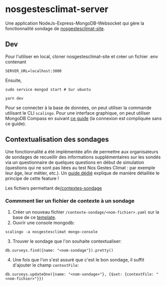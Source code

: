 # nosgestesclimat-server

Une application NodeJs-Express-MongoDB-Websocket qui gère la fonctionnalité
sondage de
[nosgestesclimat-site](https://github.com/datagir/nosgestesclimat-site).

## Dev

Pour l'utiliser en local, cloner nosgestesclimat-site et créer un fichier .env contenant

```
SERVER_URL=localhost:3000
```

Ensuite,

```
sudo service mongod start # Sur ubuntu

yarn dev
```

Pour se connecter à la base de données, on peut utiliser la commande utilisant
le CLI `scalingo`. 
Pour une interface graphique, on peut utiliser MongoDB Compass en suivant [ce
guide](https://doc.scalingo.com/databases/mongodb/compass#connection-via-the-db-tunnel-of-our-cli)
(la connexion est compliquée sans ce guide). 

## Contextualisation des sondages

Une fonctionnalité a été implémentée afin de permettre aux organisateurs de
sondages de recueillir des informations supplémentaires sur les sondés via un
questionnaire de quelques questions en début de simulation (questions qui ne
sont pas liées au test Nos Gestes Climat : par exemple leur âge, leur métier,
etc.). Un [guide
dédié](https://nosgestesclimat.fr/groupe/documentation-contexte) explique de
manière détaillée le principe de cette feature !

Les fichiers permettant
de[/contextes-sondage](https://github.com/incubateur-ademe/nosgestesclimat-server/tree/master/contextes-sondage)

### Commment lier un fichier de contexte à un sondage

1. Créer un nouveau fichier `/contexte-sondage/<nom-fichier>.yaml` sur la base
   de ce [template](https://github.com/incubateur-ademe/nosgestesclimat-server/blob/master/contextes-sondage/template%20de%20contexte.yaml).
2. Ouvrir une console mongodb:
```
scalingo -a nosgestesclimat mongo-console
```
3. Trouver le sondage que l'on souhaite contextualiser:
```
db.surveys.find({name: "<nom-sondage"}).pretty()
```
4. Une fois que l'on s'est assuré que c'est le bon sondage, il suffit d'ajouter
   le champ `contextFile`:
```
db.surveys.updateOne({name: "<nom-sondage>"}, {$set: {contextFile: "<nom-fichier>"}})
```
